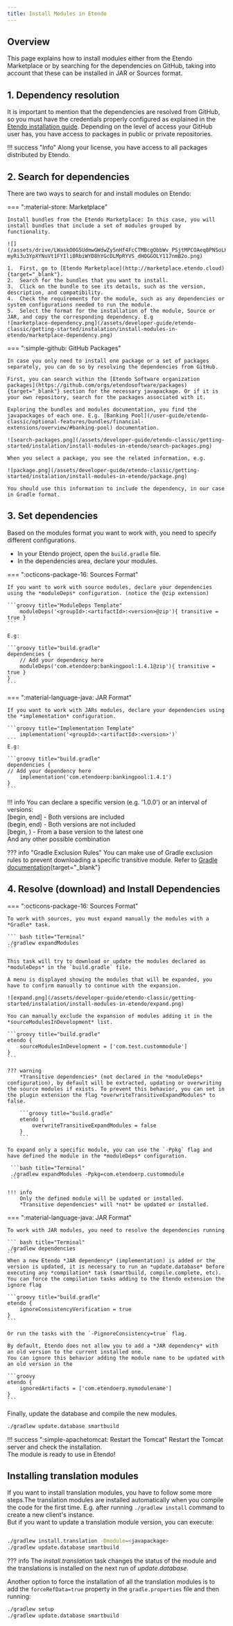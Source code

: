 ```yaml
---
title: Install Modules in Etendo
---
```


## Overview
This page explains how to install modules either from the Etendo Marketplace or by searching for the dependencies on GitHub, taking into account that these can be installed in JAR or Sources format. 

## 1. Dependency resolution

It is important to mention that the dependencies are resolved from GitHub, so you must have the credentials properly configured as explained in the [Etendo installation guide](/getting-started/installation/). Depending on the level of access your GitHub user has, you have access to packages in public or private repositories.

!!! success "Info"
    Along your license, you have access to all packages distributed by Etendo.


## 2. Search for dependencies
There are two ways to search for and install modules on Etendo: 

=== ":material-store: Marketplace"

    Install bundles from the Etendo Marketplace: In this case, you will install bundles that include a set of modules grouped by functionality.

    ![](/assets/drive/LWaskO0G5UdmwGWdwZy5nHf4FcCTMBcgObbWv_PSjtMPCOAeqBPNSoLKrqheTLiNqc_aiqbVrJYYJlCQ_o7rGGofcqN0-myRi3u3YpXYNuVt1FYIli0RbiWYD8hYGcDLMpRYVS_dHOGGOLY117nmB2o.png)
    
    1.  First, go to [Etendo Marketplace](http://marketplace.etendo.cloud){target="_blank"}.
    2.  Search for the bundles that you want to install.
    3.  Click on the bundle to see its details, such as the version, description, and compatibility.
    4.  Check the requirements for the module, such as any dependencies or system configurations needed to run the module.
    5.  Select the format for the installation of the module, Source or JAR, and copy the corresponding dependency. E.g
    ![marketplace-dependency.png](/assets/developer-guide/etendo-classic/getting-started/instalation/install-modules-in-etendo/marketplace-dependency.png)


=== ":simple-github: GitHub Packages"

    In case you only need to install one package or a set of packages separately, you can do so by resolving the dependencies from GitHub.

    First, you can search within the [Etendo Software organization packages](https://github.com/orgs/etendosoftware/packages){target="_blank"} section for the necessary javapackage. Or if it is your own repository, search for the packages associated with it.

    Exploring the bundles and modules documentation, you find the javapackages of each one. E.g. [Banking Pool](/user-guide/etendo-classic/optional-features/bundles/financial-extensions/overview/#banking-pool) documentation.
    
    ![search-packages.png](/assets/developer-guide/etendo-classic/getting-started/instalation/install-modules-in-etendo/search-packages.png)

    When you select a package, you see the related information, e.g. 

    ![package.png](/assets/developer-guide/etendo-classic/getting-started/instalation/install-modules-in-etendo/package.png)

    You should use this information to include the dependency, in our case in Gradle format.

## 3. Set dependencies

Based on the modules format you want to work with, you need to specify different configurations.

- In your Etendo project, open the `build.gradle` file.
- In the dependencies area, declare your modules.

=== ":octicons-package-16: Sources Format"

    If you want to work with source modules, declare your dependencies using the *moduleDeps* configuration. (notice the @zip extension)

    ```groovy title="ModuleDeps Template"
        moduleDeps('<groupId>:<artifactId>:<version>@zip'){ transitive = true }
    ```

    E.g:

    ```groovy title="build.gradle"
    dependencies {
        // Add your dependency here
        moduleDeps('com.etendoerp:bankingpool:1.4.1@zip'){ transitive = true }
    }
    ```

===  ":material-language-java: JAR Format"

    If you want to work with JARs modules, declare your dependencies using the *implementation* configuration.

    ```groovy title="Implementation Template"
        implementation('<groupId>:<artifactId>:<version>')`
    ```
    E.g:

    ```groovy title="build.gradle"
    dependencies {
    // Add your dependency here
        implementation('com.etendoerp:bankingpool:1.4.1')
    }
    ```


!!! info
    You can declare a specific version (e.g. '1.0.0') or an interval of versions: <br>
    \[begin, end\] - Both versions are included <br>
    (begin, end) - Both versions are not included <br>
    \[begin, ) - From a base version to the latest one <br>
    And any other possible combination

??? info "Gradle Exclusion Rules"
    You can make use of Gradle exclusion rules to prevent downloading a specific transitive module. Refer to [Gradle documentation](https://docs.gradle.org/current/userguide/dependency_downgrade_and_exclude.html#sec:excluding-transitive-deps){target="_blank"}


## 4. Resolve (download) and Install Dependencies


=== ":octicons-package-16: Sources Format"

    To work with sources, you must expand manually the modules with a *Gradle* task.

    ``` bash title="Terminal" 
    ./gradlew expandModules
    ```  
    
    This task will try to download or update the modules declared as *moduleDeps* in the `build.gradle` file.   
    
    A menu is displayed showing the modules that will be expanded, you have to confirm manually to continue with the expansion.

    ![expand.png](/assets/developer-guide/etendo-classic/getting-started/instalation/install-modules-in-etendo/expand.png)

    You can manually exclude the expansion of modules adding it in the *sourceModulesInDevelopment* list.

    ```groovy title="build.gradle"
    etendo {
        sourceModulesInDevelopment = ['com.test.custommodule']
    }
    ```

    ??? warning 
        *Transitive dependencies* (not declared in the *moduleDeps* configuration), by default will be extracted, updating or overwriting the source modules if exists. To prevent this behavior, you can set in the plugin extension the flag *overwriteTransitiveExpandModules* to false.

        ```groovy title="build.gradle"
        etendo {
            overwriteTransitiveExpandModules = false
        }
        ```

    To expand only a specific module, you can use the `-Ppkg` flag and have defined the module in the *moduleDeps* configuration.

     ```bash title="Terminal"
     ./gradlew expandModules -Ppkg=com.etendoerp.custommodule
     ```

    !!! info
        Only the defined module will be updated or installed.
        *Transitive dependencies* will *not* be updated or installed.

===  ":material-language-java: JAR Format"

    To work with JAR modules, you need to resolve the dependencies running

    ``` bash title="Terminal"
    ./gradlew dependencies 
    ```
    When a new Etendo *JAR dependency* (implementation) is added or the version is updated, it is necessary to run an *update.database* before executing any *compilation* task (smartbuild, compile.complete, etc).
    You can force the compilation tasks adding to the Etendo extension the ignore flag

    ```groovy title="build.gradle"
    etendo {
        ignoreConsistencyVerification = true
    }
    ```

    Or run the tasks with the `-PignoreConsistency=true` flag.

    By default, Etendo does not allow you to add a *JAR dependency* with an old version to the current installed one.
    You can ignore this behavior adding the module name to be updated with an old version in the

    ```groovy
    etendo {
        ignoredArtifacts = ['com.etendoerp.mymodulename']
    }
    ```

Finally, update the database and compile the new modules.

```bash title="Terminal"
./gradlew update.database smartbuild 
```

!!! success ":simple-apachetomcat: Restart the Tomcat"
    Restart the Tomcat server and check the installation. <br>
    The module is ready to use in Etendo!


## Installing translation modules

If you want to install translation modules, you have to follow some more steps.The translation modules are installed automatically when you compile the code for the first time. E.g. after running `./gradlew install` command to create a new client's instance.  
But if you want to update a translation module version, you can execute:

```bash title="Terminal"

./gradlew install.translation -Dmodule=<javapackage>
./gradlew update.database smartbuild
```

??? info
    The *install.translation* task changes the status of the module and the translations is installed on the next run of *update.database*.

Another option to force the installation of all the translation modules is to add the `forceRefData=true` property in the `gradle.properties` file and then running:

```bash title="Terminal"
./gradlew setup
./gradlew update.database smartbuild
```